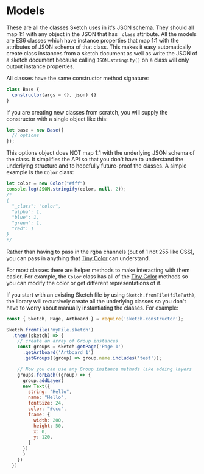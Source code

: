 # Models

These are all the classes Sketch uses in it's JSON schema. They should all map 1:1 with any object in the JSON that has `_class` attribute. All the models are ES6 classes which have instance properties that map 1:1 with the attributes of JSON schema of that class. This makes it easy automatically create class instances from a sketch document as well as write the JSON of a sketch document because calling `JSON.stringify()` on a class will only output instance properties.

All classes have the same constructor method signature:
```javascript
class Base {
  constructor(args = {}, json) {}
}
```

If you are creating new classes from scratch, you will supply the constructor with a single object like this:
```javascript
let base = new Base({
  // options
});
```

This options object does NOT map 1:1 with the underlying JSON schema of the class. It simplifies the API so that you don't have to understand the underlying structure and to hopefully future-proof the classes. A simple example is the `Color` class:
```javascript
let color = new Color("#fff")
console.log(JSON.stringify(color, null, 2));
/*
{
  "_class": "color",
  "alpha": 1,
  "blue": 1,
  "green": 1,
  "red": 1
}
*/
```
Rather than having to pass in the rgba channels (out of 1 not 255 like CSS), you can pass in anything that [Tiny Color](https://github.com/bgrins/TinyColor) can understand.

For most classes there are helper methods to make interacting with them easier. For example, the `Color` class has all of the [Tiny Color](https://github.com/bgrins/TinyColor) methods so you can modify the color or get different representations of it.

If you start with an existing Sketch file by using `Sketch.fromFile(filePath)`, the library will recursively create all the underlying classes so you don't have to worry about manually instantiating the classes. For example:

```javascript
const { Sketch, Page, Artboard } = require('sketch-constructor');

Sketch.fromFile('myFile.sketch')
  .then((sketch) => {
    // create an array of Group instances
    const groups = sketch.getPage('Page 1')
      .getArtboard('Artboard 1')
      .getGroups((group) => group.name.includes('test'));

    // Now you can use any Group instance methods like adding layers
    groups.forEach((group) => {
      group.addLayer(
      new Text({
        string: "Hello",
        name: "Hello",
        fontSize: 24,
        color: "#ccc",
        frame: {
          width: 200,
          height: 50,
          x: 0,
          y: 120,
        }
      })
      )
    })
  })
```